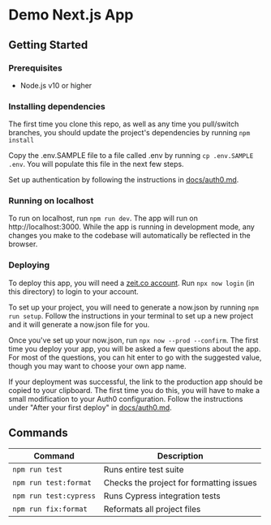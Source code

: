 # Demo Next.js App

## Getting Started

### Prerequisites

- Node.js v10 or higher

### Installing dependencies

The first time you clone this repo, as well as any time you pull/switch branches, you should update the project's
dependencies by running `npm install`

Copy the .env.SAMPLE file to a file called .env by running `cp .env.SAMPLE .env`. You will populate this file in the
next few steps.

Set up authentication by following the instructions in [docs/auth0.md](./docs/auth0.md).

### Running on localhost

To run on localhost, run `npm run dev`. The app will run on http://localhost:3000. While the app is running in
development mode, any changes you make to the codebase will automatically be reflected in the browser.

### Deploying

To deploy this app, you will need a [zeit.co account](https://zeit.co/signup). Run `npx now login` (in this directory)
to login to your account.

To set up your project, you will need to generate a now.json by running `npm run setup`. Follow the instructions in your
terminal to set up a new project and it will generate a now.json file for you.

Once you've set up your now.json, run `npx now --prod --confirm`. The first time you deploy your app, you will be asked a few
questions about the app. For most of the questions, you can hit enter to go with the suggested value, though you may
want to choose your own app name.

If your deployment was successful, the link to the production app should be copied to your clipboard. The first time
you do this, you will have to make a small modification to your Auth0 configuration. Follow the instructions under
"After your first deploy" in [docs/auth0.md](./docs/auth0.md).

## Commands

| Command                | Description                              |
| ---------------------- | ---------------------------------------- |
| `npm run test`         | Runs entire test suite                   |
| `npm run test:format`  | Checks the project for formatting issues |
| `npm run test:cypress` | Runs Cypress integration tests           |
| `npm run fix:format`   | Reformats all project files              |
